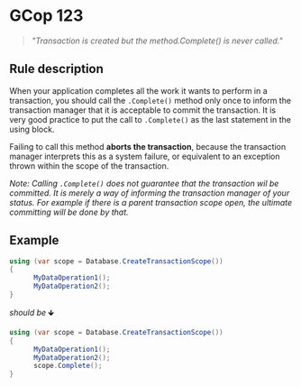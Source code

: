 ﻿# GCop 123

> *"Transaction is created but the method.Complete() is never called."*

## Rule description

When your application completes all the work it wants to perform in a transaction, you should call the `.Complete()` method only once to inform the transaction manager that it is acceptable to commit the transaction. It is very good practice to put the call to `.Complete()` as the last statement in the using block.

Failing to call this method **aborts the transaction**, because the transaction manager interprets this as a system failure, or equivalent to an exception thrown within the scope of the transaction. 

*Note: Calling `.Complete()` does not guarantee that the transaction wil be committed. It is merely a way of informing the transaction manager of your status. For example if there is a parent transaction scope open, the ultimate committing will be done by that.*

## Example

```csharp
using (var scope = Database.CreateTransactionScope())
{
      MyDataOperation1();
      MyDataOperation2();      
}
```

*should be* 🡻

```csharp
using (var scope = Database.CreateTransactionScope())
{
      MyDataOperation1();
      MyDataOperation2();
      scope.Complete();
}
```
